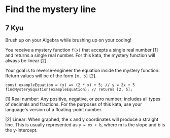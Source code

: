 # Find the mystery line
## 7 Kyu

Brush up on your Algebra while brushing up on your coding!

You receive a mystery function `f(x)` that accepts a single real number [1] and returns a single real number. For this kata, the mystery function will always be linear [2].

Your goal is to reverse-engineer the equation inside the mystery function. Return values will be of the form `[m, b]` [2].
```
const exampleEquation = (x) => (2 * x) + 5; // y = 2x + 5
findMysteryEquation(exampleEquation); // returns [2, 5];
```
[1] Real number: Any positive, negative, or zero number; includes all types of decimals and fractions. For the purposes of this kata, use your language's version of a floating-point number.

[2] Linear: When graphed, the x and y coordinates will produce a straight line. This is usually represented as `y = mx + b`, where m is the slope and b is the y-intercept.

